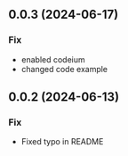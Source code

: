 ## 0.0.3 (2024-06-17)

### Fix

- enabled codeium
- changed code example

## 0.0.2 (2024-06-13)

### Fix

- Fixed typo in README
